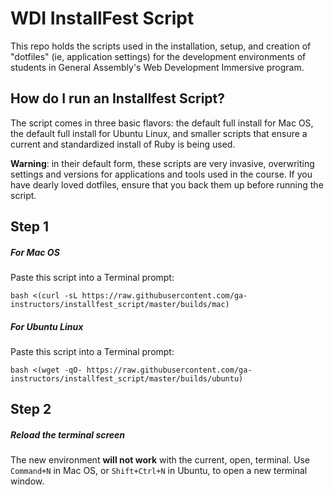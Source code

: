 # WDI InstallFest Script

This repo holds the scripts used in the installation, setup, and creation of "dotfiles" (ie, application settings) for the development environments of students in General Assembly's Web Development Immersive program.

## How do I run an Installfest Script?

The script comes in three basic flavors: the default full install for Mac OS, the default full install for Ubuntu Linux, and smaller scripts that ensure a current and standardized install of Ruby is being used.

**Warning**: in their default form, these scripts are very invasive, overwriting settings and versions for applications and tools used in the course. If you have dearly loved dotfiles, ensure that you back them up before running the script.

## Step 1

##### For Mac OS

Paste this script into a Terminal prompt:

```
bash <(curl -sL https://raw.githubusercontent.com/ga-instructors/installfest_script/master/builds/mac)
```

##### For Ubuntu Linux

Paste this script into a Terminal prompt:

```
bash <(wget -qO- https://raw.githubusercontent.com/ga-instructors/installfest_script/master/builds/ubuntu)
```
## Step 2

##### Reload the terminal screen

The new environment **will not work** with the current, open, terminal. Use `Command+N` in Mac OS, or `Shift+Ctrl+N` in Ubuntu, to open a new terminal window.

